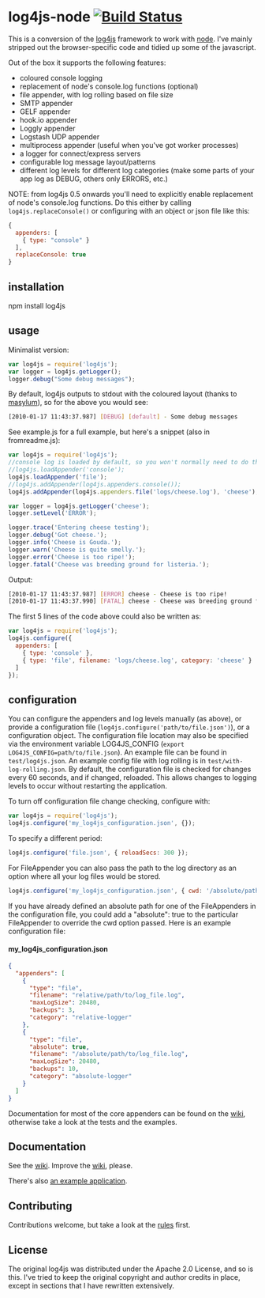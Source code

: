# log4js-node [![Build Status](https://secure.travis-ci.org/nomiddlename/log4js-node.png?branch=master)](http://travis-ci.org/nomiddlename/log4js-node)


This is a conversion of the [log4js](https://github.com/stritti/log4js)
framework to work with [node](http://nodejs.org). I've mainly stripped out the browser-specific code and tidied up some of the javascript. 

Out of the box it supports the following features:

* coloured console logging
* replacement of node's console.log functions (optional)
* file appender, with log rolling based on file size
* SMTP appender
* GELF appender
* hook.io appender
* Loggly appender
* Logstash UDP appender
* multiprocess appender (useful when you've got worker processes)
* a logger for connect/express servers
* configurable log message layout/patterns
* different log levels for different log categories (make some parts of your app log as DEBUG, others only ERRORS, etc.)

NOTE: from log4js 0.5 onwards you'll need to explicitly enable replacement of node's console.log functions. Do this either by calling `log4js.replaceConsole()` or configuring with an object or json file like this:

```javascript
{
  appenders: [
    { type: "console" }
  ],
  replaceConsole: true
}
```

## installation

npm install log4js


## usage

Minimalist version:
```javascript
var log4js = require('log4js');
var logger = log4js.getLogger();
logger.debug("Some debug messages");
```
By default, log4js outputs to stdout with the coloured layout (thanks to [masylum](http://github.com/masylum)), so for the above you would see:
```bash
[2010-01-17 11:43:37.987] [DEBUG] [default] - Some debug messages
```
See example.js for a full example, but here's a snippet (also in fromreadme.js):
```javascript
var log4js = require('log4js'); 
//console log is loaded by default, so you won't normally need to do this
//log4js.loadAppender('console');
log4js.loadAppender('file');
//log4js.addAppender(log4js.appenders.console());
log4js.addAppender(log4js.appenders.file('logs/cheese.log'), 'cheese');

var logger = log4js.getLogger('cheese');
logger.setLevel('ERROR');

logger.trace('Entering cheese testing');
logger.debug('Got cheese.');
logger.info('Cheese is Gouda.');
logger.warn('Cheese is quite smelly.');
logger.error('Cheese is too ripe!');
logger.fatal('Cheese was breeding ground for listeria.');
```
Output:
```bash
[2010-01-17 11:43:37.987] [ERROR] cheese - Cheese is too ripe!
[2010-01-17 11:43:37.990] [FATAL] cheese - Cheese was breeding ground for listeria.
```    
The first 5 lines of the code above could also be written as:
```javascript
var log4js = require('log4js');
log4js.configure({
  appenders: [
    { type: 'console' },
    { type: 'file', filename: 'logs/cheese.log', category: 'cheese' }
  ]
});
```

## configuration

You can configure the appenders and log levels manually (as above), or provide a
configuration file (`log4js.configure('path/to/file.json')`), or a configuration object. The 
configuration file location may also be specified via the environment variable 
LOG4JS_CONFIG (`export LOG4JS_CONFIG=path/to/file.json`). 
An example file can be found in `test/log4js.json`. An example config file with log rolling is in `test/with-log-rolling.json`.
By default, the configuration file is checked for changes every 60 seconds, and if changed, reloaded. This allows changes to logging levels to occur without restarting the application.

To turn off configuration file change checking, configure with:

```javascript
var log4js = require('log4js');
log4js.configure('my_log4js_configuration.json', {});
```
To specify a different period:

```javascript
log4js.configure('file.json', { reloadSecs: 300 });
```
For FileAppender you can also pass the path to the log directory as an option where all your log files would be stored.

```javascript
log4js.configure('my_log4js_configuration.json', { cwd: '/absolute/path/to/log/dir' });
```
If you have already defined an absolute path for one of the FileAppenders in the configuration file, you could add a "absolute": true to the particular FileAppender to override the cwd option passed. Here is an example configuration file:

#### my_log4js_configuration.json ####
```json
{
  "appenders": [
    {
      "type": "file",
      "filename": "relative/path/to/log_file.log",
      "maxLogSize": 20480,
      "backups": 3,
      "category": "relative-logger"
    },
    {
      "type": "file",
      "absolute": true,
      "filename": "/absolute/path/to/log_file.log",
      "maxLogSize": 20480,
      "backups": 10,
      "category": "absolute-logger"          
    }
  ]
}
```    
Documentation for most of the core appenders can be found on the [wiki](https://github.com/nomiddlename/log4js-node/wiki/Appenders), otherwise take a look at the tests and the examples.

## Documentation
See the [wiki](https://github.com/nomiddlename/log4js-node/wiki). Improve the [wiki](https://github.com/nomiddlename/log4js-node/wiki), please.

There's also [an example application](https://github.com/nomiddlename/log4js-example).

## Contributing
Contributions welcome, but take a look at the [rules](https://github.com/nomiddlename/log4js-node/wiki/Contributing) first.

## License

The original log4js was distributed under the Apache 2.0 License, and so is this. I've tried to
keep the original copyright and author credits in place, except in sections that I have rewritten
extensively.
